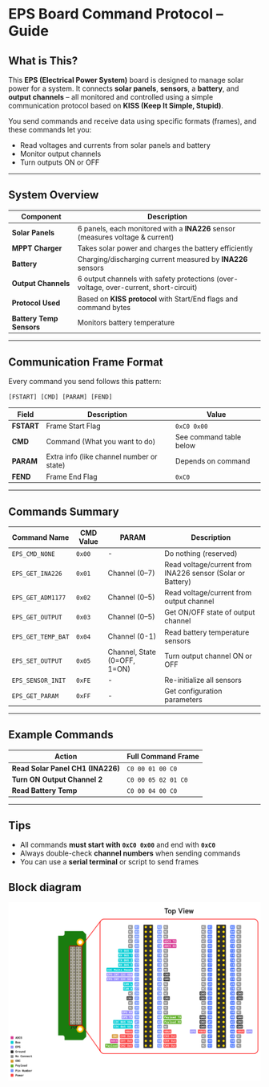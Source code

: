 # EPS Board Command Protocol – Guide

## What is This?

This **EPS (Electrical Power System)** board is designed to manage solar power for a system. It connects **solar panels**, **sensors**, a **battery**, and **output channels** – all monitored and controlled using a simple communication protocol based on **KISS (Keep It Simple, Stupid)**.

You send commands and receive data using specific formats (frames), and these commands let you:

* Read voltages and currents from solar panels and battery
* Monitor output channels
* Turn outputs ON or OFF
<!-- * Measure battery temperature -->

---

## System Overview

| Component                | Description                                                                           |
| ------------------------ | ------------------------------------------------------------------------------------- |
| **Solar Panels**         | 6 panels, each monitored with a **INA226** sensor (measures voltage & current)        |
| **MPPT Charger**         | Takes solar power and charges the battery efficiently                                 |
| **Battery**              | Charging/discharging current measured by **INA226** sensors                           |
| **Output Channels**      | 6 output channels with safety protections (over-voltage, over-current, short-circuit) |
| **Protocol Used**        | Based on **KISS protocol** with Start/End flags and command bytes                     |
| **Battery Temp Sensors** | Monitors battery temperature                                                          |

---

## Communication Frame Format

Every command you send follows this pattern:

```
[FSTART] [CMD] [PARAM] [FEND]
```

| Field      | Description                               | Value                   |
| ---------- | ----------------------------------------- | ----------------------- |
| **FSTART** | Frame Start Flag                          | `0xC0 0x00`             |
| **CMD**    | Command (What you want to do)             | See command table below |
| **PARAM**  | Extra info (like channel number or state) | Depends on command      |
| **FEND**   | Frame End Flag                            | `0xC0`                  |

---

## Commands Summary

| Command Name       | CMD Value | PARAM                        | Description                                                |
| ------------------ | --------- | ---------------------------- | ---------------------------------------------------------- |
| `EPS_CMD_NONE`     | `0x00`    | -                            | Do nothing (reserved)                                      |
| `EPS_GET_INA226`   | `0x01`    | Channel (0–7)                | Read voltage/current from INA226 sensor (Solar or Battery) |
| `EPS_GET_ADM1177`  | `0x02`    | Channel (0–5)                | Read voltage/current from output channel                   |
| `EPS_GET_OUTPUT`   | `0x03`    | Channel (0–5)                | Get ON/OFF state of output channel                         |
| `EPS_GET_TEMP_BAT` | `0x04`    | Channel (0-1)                | Read battery temperature sensors                           |
| `EPS_SET_OUTPUT`   | `0x05`    | Channel, State (0=OFF, 1=ON) | Turn output channel ON or OFF                              |
| `EPS_SENSOR_INIT`  | `0xFE`    | -                            | Re-initialize all sensors                                  |
| `EPS_GET_PARAM`    | `0xFF`    | -                            | Get configuration parameters                               |

---

## Example Commands

| Action                            | Full Command Frame  |
| --------------------------------- | ------------------- |
| **Read Solar Panel CH1 (INA226)** | `C0 00 01 00 C0`    |
| **Turn ON Output Channel 2**      | `C0 00 05 02 01 C0` |
| **Read Battery Temp**             | `C0 00 04 00 C0`    |

---

## Tips

* All commands **must start with `0xC0 0x00`** and end with **`0xC0`**
* Always double-check **channel numbers** when sending commands
* You can use a **serial terminal** or script to send frames

## Block diagram
![Block Diagram](eps-diagram.svg)
